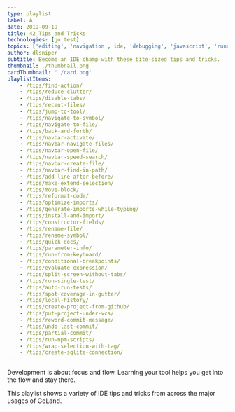 ```yaml
---
type: playlist
label: A
date: 2019-09-19
title: 42 Tips and Tricks
technologies: [go test]
topics: ['editing', 'navigation', ide, 'debugging', 'javascript', 'running', 'vcs', 'web']
author: dlsniper
subtitle: Become an IDE champ with these bite-sized tips and tricks.
thumbnail: ./thumbnail.png
cardThumbnail: './card.png'
playlistItems:
    - /tips/find-action/
    - /tips/reduce-clutter/
    - /tips/disable-tabs/
    - /tips/recent-files/
    - /tips/jump-to-tool/
    - /tips/navigate-to-symbol/
    - /tips/navigate-to-file/
    - /tips/back-and-forth/
    - /tips/navbar-activate/
    - /tips/navbar-navigate-files/
    - /tips/navbar-open-file/
    - /tips/navbar-speed-search/
    - /tips/navbar-create-file/
    - /tips/navbar-find-in-path/
    - /tips/add-line-after-before/
    - /tips/make-extend-selection/
    - /tips/move-block/
    - /tips/reformat-code/
    - /tips/optimize-imports/
    - /tips/generate-imports-while-typing/
    - /tips/install-and-import/
    - /tips/constructor-fields/
    - /tips/rename-file/
    - /tips/rename-symbol/
    - /tips/quick-docs/
    - /tips/parameter-info/
    - /tips/run-from-keyboard/
    - /tips/conditional-breakpoints/
    - /tips/evaluate-expression/
    - /tips/split-screen-without-tabs/
    - /tips/run-single-test/
    - /tips/auto-run-tests/
    - /tips/spot-coverage-in-gutter/
    - /tips/local-history/
    - /tips/create-project-from-github/
    - /tips/put-project-under-vcs/
    - /tips/reword-commit-message/
    - /tips/undo-last-commit/
    - /tips/partial-commit/
    - /tips/run-npm-scripts/
    - /tips/wrap-selection-with-tag/
    - /tips/create-sqlite-connection/
---
```


Development is about focus and flow. Learning your tool helps you get 
into the flow and stay there.

This playlist shows a variety of IDE tips and tricks from across the 
major usages of GoLand.
